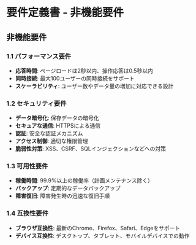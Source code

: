 # 要件定義書 - 非機能要件

## 非機能要件

### 1.1 パフォーマンス要件
- **応答時間**: ページロードは2秒以内、操作応答は0.5秒以内
- **同時接続**: 最大100ユーザーの同時接続をサポート
- **スケーラビリティ**: ユーザー数やデータ量の増加に対応できる設計

### 1.2 セキュリティ要件
- **データ暗号化**: 保存データの暗号化
- **セキュアな通信**: HTTPSによる通信
- **認証**: 安全な認証メカニズム
- **アクセス制御**: 適切な権限管理
- **脆弱性対策**: XSS、CSRF、SQLインジェクションなどへの対策

### 1.3 可用性要件
- **稼働時間**: 99.9%以上の稼働率（計画メンテナンス除く）
- **バックアップ**: 定期的なデータバックアップ
- **障害復旧**: 障害発生時の迅速な復旧手順

### 1.4 互換性要件
- **ブラウザ互換性**: 最新のChrome、Firefox、Safari、Edgeをサポート
- **デバイス互換性**: デスクトップ、タブレット、モバイルデバイスでの動作
